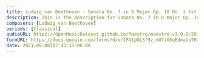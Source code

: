 ```yaml
---
title: Ludwig van Beethoven - Sonata No. 7 in D Major Op. 10 No. 3 1st mov. (2)
description: This is the description for Sonata No. 7 in D Major Op. 10 No. 3 1st mov. by Ludwig van Beethoven
composers: [Ludwig van Beethoven]
periods: [Classical]
audioURL: https://OpenMusicDataset.github.io/Maestro/maestro-v3.0.0/2013/ORIG-MIDI_01_7_7_13_Group__MID--AUDIO_13_R1_2013_wav--2.midi
formURL: https://docs.google.com/forms/d/e/1FAIpQLSf9z_mU7iG5qEdmaUuY0XC6Cu1VdOvu7pSFzuqhrawJdRjAeQ/viewform
date: 2021-08-08T07:43:13-06:00
---
```


